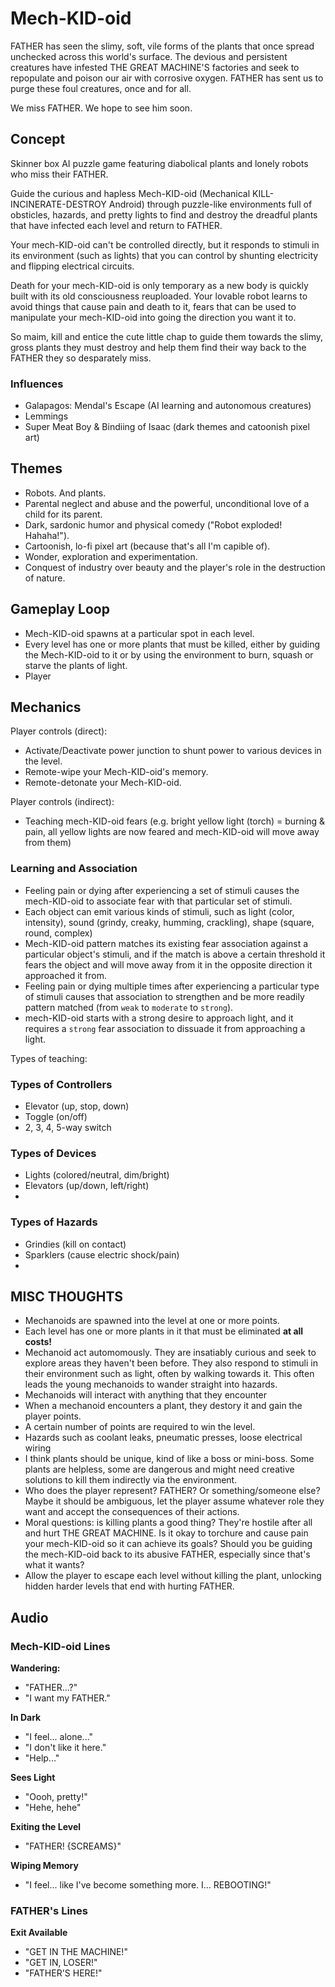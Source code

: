 # Mech-KID-oid

FATHER has seen the slimy, soft, vile forms of the plants that once spread
unchecked across this world's surface. The devious and persistent creatures have
infested THE GREAT MACHINE'S factories and seek to repopulate and poison our air
with corrosive oxygen. FATHER has sent us to purge these foul creatures, once
and for all.

We miss FATHER. We hope to see him soon.

## Concept

Skinner box AI puzzle game featuring diabolical plants and lonely robots who miss their FATHER.

Guide the curious and hapless Mech-KID-oid (Mechanical KILL-INCINERATE-DESTROY
Android) through puzzle-like environments full of obsticles, hazards, and pretty
lights to find and destroy the dreadful plants that have infected each level and
return to FATHER.

Your mech-KID-oid can't be controlled directly, but it responds to stimuli in
its environment (such as lights) that you can control by shunting electricity
and flipping electrical circuits.

Death for your mech-KID-oid is only temporary as a new body is quickly built
with its old consciousness reuploaded. Your lovable robot learns to avoid things
that cause pain and death to it, fears that can be used to manipulate your
mech-KID-oid into going the direction you want it to.

So maim, kill and entice the cute little chap to guide them towards the slimy,
gross plants they must destroy and help them find their way back to the FATHER
they so desparately miss.

### Influences

- Galapagos: Mendal's Escape (AI learning and autonomous creatures)
- Lemmings
- Super Meat Boy & Bindiing of Isaac (dark themes and catoonish pixel art)

## Themes

- Robots. And plants.
- Parental neglect and abuse and the powerful, unconditional love of a child for
  its parent.
- Dark, sardonic humor and physical comedy ("Robot exploded! Hahaha!").
- Cartoonish, lo-fi pixel art (because that's all I'm capible of).
- Wonder, exploration and experimentation.
- Conquest of industry over beauty and the player's role in the destruction of
  nature.

## Gameplay Loop

- Mech-KID-oid spawns at a particular spot in each level.
- Every level has one or more plants that must be killed, either by guiding the
  Mech-KID-oid to it or by using the environment to burn, squash or starve
  the plants of light.
- Player 

## Mechanics

Player controls (direct):

- Activate/Deactivate power junction to shunt power to various devices in the
  level.
- Remote-wipe your Mech-KID-oid's memory.
- Remote-detonate your Mech-KID-oid.

Player controls (indirect):

- Teaching mech-KID-oid fears (e.g. bright yellow light (torch) = burning & pain,
  all yellow lights are now feared and mech-KID-oid will move away from them)

### Learning and Association

- Feeling pain or dying after experiencing a set of stimuli causes the
  mech-KID-oid to associate fear with that particular set of stimuli.
- Each object can emit various kinds of stimuli, such as light (color,
  intensity), sound (grindy, creaky, humming, crackling), shape (square, round,
  complex)
- Mech-KID-oid pattern matches its existing fear association against a
  particular object's stimuli, and if the match is above a certain threshold it
  fears the object and will move away from it in the opposite direction it
  approached it from.
- Feeling pain or dying multiple times after experiencing a particular type of
  stimuli causes that association to strengthen and be more readily pattern
  matched (from `weak` to `moderate` to `strong`).
- mech-KID-oid starts with a strong desire to approach light, and it requires a
  `strong` fear association to dissuade it from approaching a light.

Types of teaching:



### Types of Controllers

- Elevator (up, stop, down)
- Toggle (on/off)
- 2, 3, 4, 5-way switch

### Types of Devices

- Lights (colored/neutral, dim/bright)
- Elevators (up/down, left/right)
- 

### Types of Hazards

- Grindies (kill on contact)
- Sparklers (cause electric shock/pain)
- 

## MISC THOUGHTS

- Mechanoids are spawned into the level at one or more points.
- Each level has one or more plants in it that must be eliminated
  **at all costs!**
- Mechanoid act automomously. They are insatiably curious and seek to explore
  areas they haven't been before. They also respond to stimuli in their
  environment such as light, often by walking towards it. This often leads the
  young mechanoids to wander straight into hazards.
- Mechanoids will interact with anything that they encounter
- When a mechanoid encounters a plant, they destory it and gain the player
  points.
- A certain number of points are required to win the level.
- Hazards such as coolant leaks, pneumatic presses, loose electrical wiring
- I think plants should be unique, kind of like a boss or mini-boss. Some plants
  are helpless, some are dangerous and might need creative solutions to kill
  them indirectly via the environment.
- Who does the player represent? FATHER? Or something/someone else? Maybe it
  should be ambiguous, let the player assume whatever role they want and accept
  the consequences of their actions.
- Moral questions: is killing plants a good thing? They're hostile after all and
  hurt THE GREAT MACHINE. Is it okay to torchure and cause pain your
  mech-KID-oid so it can achieve its goals? Should you be guiding the
  mech-KID-oid back to its abusive FATHER, especially since that's what it
  wants?
- Allow the player to escape each level without killing the plant, unlocking
  hidden harder levels that end with hurting FATHER.

## Audio

### Mech-KID-oid Lines

**Wandering:**
- "FATHER...?"
- "I want my FATHER."

**In Dark**
- "I feel... alone..."
- "I don't like it here."
- "Help..."

**Sees Light**
- "Oooh, pretty!"
- "Hehe, hehe"

**Exiting the Level**
- "FATHER! {SCREAMS}"

**Wiping Memory**
- "I feel... like I've become something more. I... REBOOTING!"

### FATHER's Lines

**Exit Available**
- "GET IN THE MACHINE!"
- "GET IN, LOSER!"
- "FATHER'S HERE!"
